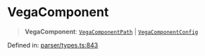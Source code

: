 # VegaComponent

> **VegaComponent**: [`VegaComponentPath`](../interfaces/VegaComponentPath.md) \| [`VegaComponentConfig`](../interfaces/VegaComponentConfig.md)

Defined in: [parser/types.ts:843](https://github.com/revisit-studies/study/blob/31fcae3595a542c4a0975c6994f16db7c44439d4/src/parser/types.ts#L843)
